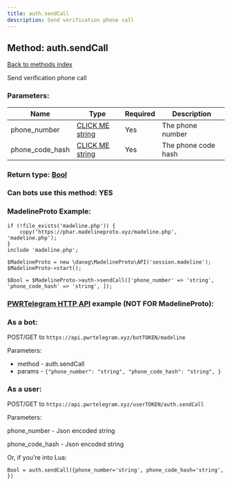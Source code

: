 ```yaml
---
title: auth.sendCall
description: Send verification phone call
---
```

## Method: auth.sendCall  
[Back to methods index](index.md)


Send verification phone call

### Parameters:

| Name     |    Type       | Required | Description |
|----------|---------------|----------|-------------|
|phone\_number|[CLICK ME string](../types/string.md) | Yes|The phone number|
|phone\_code\_hash|[CLICK ME string](../types/string.md) | Yes|The phone code hash|


### Return type: [Bool](../types/Bool.md)

### Can bots use this method: **YES**


### MadelineProto Example:


```
if (!file_exists('madeline.php')) {
    copy('https://phar.madelineproto.xyz/madeline.php', 'madeline.php');
}
include 'madeline.php';

$MadelineProto = new \danog\MadelineProto\API('session.madeline');
$MadelineProto->start();

$Bool = $MadelineProto->auth->sendCall(['phone_number' => 'string', 'phone_code_hash' => 'string', ]);
```

### [PWRTelegram HTTP API](https://pwrtelegram.xyz) example (NOT FOR MadelineProto):

### As a bot:

POST/GET to `https://api.pwrtelegram.xyz/botTOKEN/madeline`

Parameters:

* method - auth.sendCall
* params - `{"phone_number": "string", "phone_code_hash": "string", }`



### As a user:

POST/GET to `https://api.pwrtelegram.xyz/userTOKEN/auth.sendCall`

Parameters:

phone_number - Json encoded string

phone_code_hash - Json encoded string




Or, if you're into Lua:

```
Bool = auth.sendCall({phone_number='string', phone_code_hash='string', })
```

